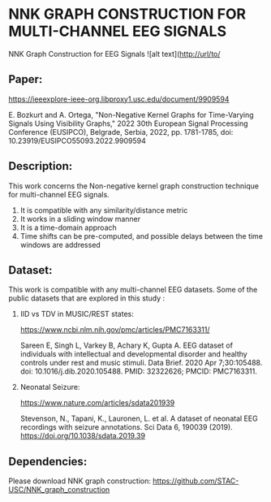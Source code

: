 # NNK GRAPH CONSTRUCTION FOR MULTI-CHANNEL EEG SIGNALS
NNK Graph Construction for EEG Signals
![alt text]([http://url/to/](https://github.com/ecembozkurt/EEG_NNK_GRAPH_CONSTRUCTION/toysignal_simpleflow.png)


## Paper:
https://ieeexplore-ieee-org.libproxy1.usc.edu/document/9909594

E. Bozkurt and A. Ortega, "Non-Negative Kernel Graphs for Time-Varying Signals Using Visibility Graphs," 2022 30th European Signal Processing Conference (EUSIPCO), Belgrade, Serbia, 2022, pp. 1781-1785, doi: 10.23919/EUSIPCO55093.2022.9909594

## Description:
This work concerns the Non-negative kernel graph construction technique for multi-channel EEG signals.
1. It is compatible with any similarity/distance metric
2. It works in a sliding window manner
3. It is a time-domain approach
4. Time shifts can be pre-computed, and possible delays between the time windows are addressed

## Dataset:
This work is compatible with any multi-channel EEG datasets. Some of the public datasets that are explored in this study :
1. IID vs TDV in MUSIC/REST states:
   
   https://www.ncbi.nlm.nih.gov/pmc/articles/PMC7163311/
   
   Sareen E, Singh L, Varkey B, Achary K, Gupta A. EEG dataset of individuals with intellectual and developmental disorder and healthy controls under rest and music stimuli. Data Brief. 2020 Apr 7;30:105488. doi: 10.1016/j.dib.2020.105488. PMID: 32322626; PMCID: PMC7163311.
   
3. Neonatal Seizure:
   
   https://www.nature.com/articles/sdata201939
   
   Stevenson, N., Tapani, K., Lauronen, L. et al. A dataset of neonatal EEG recordings with seizure annotations. Sci Data 6, 190039 (2019). https://doi.org/10.1038/sdata.2019.39

## Dependencies:
Please download NNK graph construction: https://github.com/STAC-USC/NNK_graph_construction

